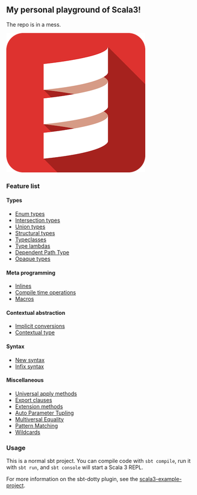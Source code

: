 ## My personal playground of Scala3!

The repo is in a mess.

![Scala3](./img/scala3-icon.png)

### Feature list
#### Types
- [Enum types](./src/main/scala/types/EnumTypes.scala)
- [Intersection types](./src/main/scala/types/IntersectionTypes.scala)
- [Union types](./src/main/scala/types/UnionTypes.scala)
- [Structural types](./src/main/scala/types/StructuralTypes.scala)
- [Typeclasses](./src/main/scala/types/Typeclasses.scala)
- [Type lambdas](./src/main/scala/types/TypeLambdas.scala)
- [Dependent Path Type](./src/main/scala/types/DependentPathType.scala)
- [Opaque types](./src/main/scala/types/OpaqueTypes.scala)

#### Meta programming
- [Inlines](./src/main/scala/meta/Inlines.scala)
- [Compile time operations](./src/main/scala/meta/CompileTimeOps.scala)
- [Macros](./src/main/scala/meta/Macros.scala)

#### Contextual abstraction
- [Implicit conversions](./src/main/scala/context/Conversions.scala)
- [Contextual type](./src/main/scala/context/KotlinSimulation.scala)

#### Syntax
- [New syntax](./src/main/scala/syntax/NewSyntax.scala)
- [Infix syntax](./src/main/scala/syntax/Infix.scala)

#### Miscellaneous
- [Universal apply methods](./src/main/scala/misc/UniversalApply.scala)
- [Export clauses](./src/main/scala/misc/Exports.scala)
- [Extension methods](./src/main/scala/misc/ExtensionMethod.scala)
- [Auto Parameter Tupling](./src/main/scala/misc/AutoParamTupling.scala)
- [Multiversal Equality](./src/main/scala/misc/MultiversalEquality.scala)
- [Pattern Matching](./src/main/scala/misc/PatternMatching.scala)
- [Wildcards](./src/main/scala/misc/Wildcards.scala)


### Usage
This is a normal sbt project. You can compile code with `sbt compile`, run it with `sbt run`, and `sbt console` will start a Scala 3 REPL.

For more information on the sbt-dotty plugin, see the
[scala3-example-project](https://github.com/scala/scala3-example-project/blob/main/README.md).
